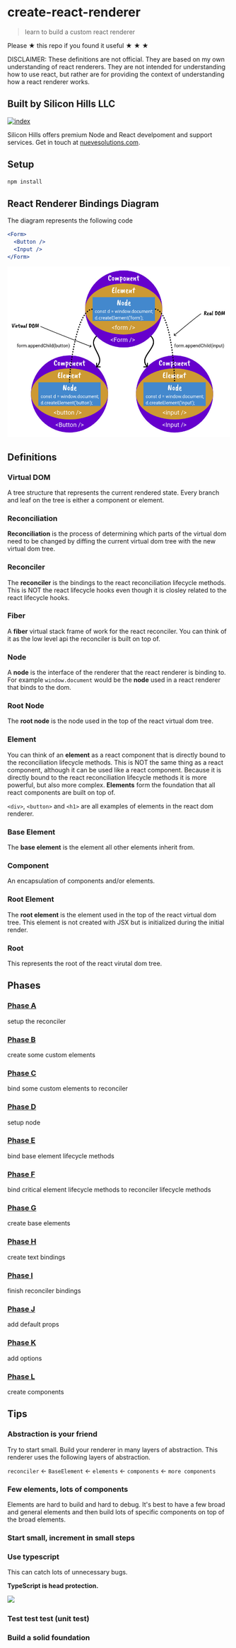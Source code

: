 # create-react-renderer

> learn to build a custom react renderer

Please ★ this repo if you found it useful ★ ★ ★

DISCLAIMER: These definitions are not official. They are based on my own understanding of react renderers.
They are not intended for understanding how to use react, but rather are for providing the context of
understanding how a react renderer works.

## Built by Silicon Hills LLC

[![index](https://user-images.githubusercontent.com/6234038/71054254-f284ad80-2116-11ea-9013-d68306726854.jpeg)](https://nuevesolutions.com)

Silicon Hills offers premium Node and React develpoment and support services. Get in touch at [nuevesolutions.com](https://nuevesolutions.com).

## Setup

```sh
npm install
```

## React Renderer Bindings Diagram

The diagram represents the following code

```jsx
<Form>
  <Button />
  <Input />
</Form>
```

![React Renderer Bindings Diagram](slides/assets/react-renderer-binding-diagram.jpeg)

## Definitions

### Virtual DOM
A tree structure that represents the current rendered state. Every branch and leaf on the tree is either a
component or element.

### Reconciliation

**Reconciliation** is the process of determining which parts of the virtual dom need to be changed
by diffing the current virtual dom tree with the new virtual dom tree.

### Reconciler
The **reconciler** is the bindings to the react reconciliation lifecycle methods. This is NOT the react
lifecycle hooks even though it is closley related to the react lifecycle hooks.

### Fiber
A **fiber** virtual stack frame of work for the react reconciler. You can think of it as the low level api the
reconciler is built on top of.

### Node
A **node** is the interface of the renderer that the react renderer is binding to. For example
`window.document` would be the **node** used in a react renderer that binds to the dom.

### Root Node
The **root node** is the node used in the top of the react virtual dom tree.

### Element
You can think of an **element** as a react component that is directly bound to the reconciliation lifecycle methods.
This is NOT the same thing as a react component, although it can be used like a react component.
Because it is directly bound to the react reconciliation lifecycle methods it is more powerful, but also more complex.
**Elements** form the foundation that all react components are built on top of.

`<div>`, `<button>` and `<h1>` are all examples of elements in the react dom renderer.

### Base Element
The **base element** is the element all other elements inherit from.

### Component
An encapsulation of components and/or elements.

### Root Element
The **root element** is the element used in the top of the react virtual dom tree. This element is
not created with JSX but is initialized during the initial render.

### Root
This represents the root of the react virutal dom tree.

## Phases

### [Phase A](/phaseA)
setup the reconciler

### [Phase B](/phaseB)
create some custom elements

### [Phase C](/phaseC)
bind some custom elements to reconciler

### [Phase D](/phaseD)
setup node

### [Phase E](/phaseE)
bind base element lifecycle methods

### [Phase F](/phaseF)
bind critical element lifecycle methods to reconciler lifecycle methods

### [Phase G](/phaseG)
create base elements

### [Phase H](/phaseH)
create text bindings

### [Phase I](/phaseI)
finish reconciler bindings

### [Phase J](/phaseJ)
add default props

### [Phase K](/phaseK)
add options

### [Phase L](/phaseL)
create components

## Tips

### Abstraction is your friend

Try to start small. Build your renderer in many layers of abstraction.
This renderer uses the following layers of abstraction.

`reconciler` <- `BaseElement` <- `elements` <- `components` <- `more components`

### Few elements, lots of components

Elements are hard to build and hard to debug. It's best to have a few broad and general elements
and then build lots of specific components on top of the broad elements.

### Start small, increment in small steps

### Use typescript

This can catch lots of unnecessary bugs.

**TypeScript is head protection.**

![](https://media.giphy.com/media/mBjulVQHWumozyk6O2/giphy.gif)

### Test test test (unit test)

### Build a solid foundation
